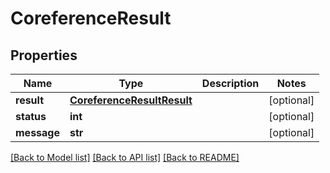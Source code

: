 # CoreferenceResult

## Properties
Name | Type | Description | Notes
------------ | ------------- | ------------- | -------------
**result** | [**CoreferenceResultResult**](CoreferenceResultResult.md) |  | [optional] 
**status** | **int** |  | [optional] 
**message** | **str** |  | [optional] 

[[Back to Model list]](../README.md#documentation-for-models) [[Back to API list]](../README.md#documentation-for-api-endpoints) [[Back to README]](../README.md)

